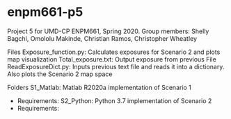 # enpm661-p5
Project 5 for UMD-CP ENPM661, Spring 2020.
Group members:  Shelly Bagchi, Omololu Makinde, Christian Ramos, Christopher Wheatley

Files
Exposure_function.py:  Calculates exposures for Scenario 2 and plots map visualization
Total_exposure.txt:  Output exposure from previous File
ReadExposureDict.py:  Inputs previous text file and reads it into a dictionary.  Also plots the Scenario 2 map space

Folders
S1_Matlab:  Matlab R2020a implementation of Scenario 1
* Requirements:
S2_Python:  Python 3.7 implementation of Scenario 2
* Requirements: 
